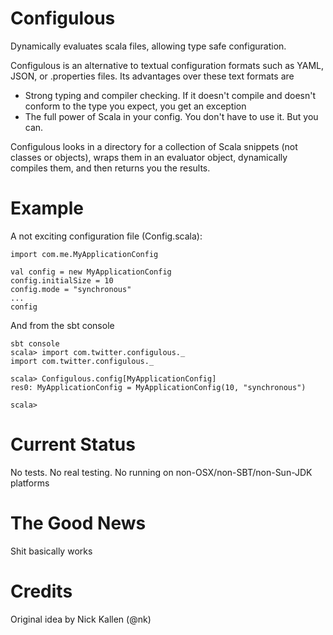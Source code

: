 Configulous
===========

Dynamically evaluates scala files, allowing type safe configuration.

Configulous is an alternative to textual configuration formats such as
YAML, JSON, or .properties files.  Its advantages over these text
formats are

*   Strong typing and compiler checking.  If it doesn't compile and
    doesn't conform to the type you expect, you get an exception
*   The full power of Scala in your config.  You don't have to use
    it.  But you can.

Configulous looks in a directory for a collection of Scala snippets
(not classes or objects), wraps them in an evaluator object,
dynamically compiles them, and then returns you the results.

Example
=======

A not exciting configuration file (Config.scala):

    import com.me.MyApplicationConfig

    val config = new MyApplicationConfig
    config.initialSize = 10
    config.mode = "synchronous"
    ...
    config

And from the sbt console

    sbt console
    scala> import com.twitter.configulous._
    import com.twitter.configulous._
    
    scala> Configulous.config[MyApplicationConfig]      
    res0: MyApplicationConfig = MyApplicationConfig(10, "synchronous")
    
    scala> 

Current Status
==============

No tests.
No real testing.
No running on non-OSX/non-SBT/non-Sun-JDK platforms

The Good News
=============

Shit basically works

Credits
=======
Original idea by Nick Kallen (@nk)


